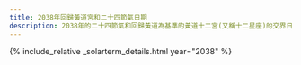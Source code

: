 ```yaml
---
title: 2038年回歸黃道宮和二十四節氣日期
description: 2038年的二十四節氣和回歸黃道為基準的黃道十二宮(又稱十二星座)的交界日期，常見於西洋占星術和星座運程
---
```

{% include_relative _solarterm_details.html year="2038" %}
